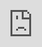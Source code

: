 ```yaml
---
title:  "水下摄影 · 筼筜湖"
series_prefix: '第四辑'
date:   2011-06-18
modified: 2020-08-02
category: '｢发现｣ 外传'
cover: 'https://lykoseremos.github.io/gmalb-04/default01/预告.jpg'
---
```

本篇设置于 2011 年 6 月 18 日，6 月 25 日，8 月 1 日

---

最近入手了相机防水套

感觉效果不错

顺便发上今天去湖边之所见

由于实验证明我的相机拍照效果不如录像效果所以就发录像了

<div class="video-box">
<iframe style="position: absolute; width: 100%; height: 100%; left: 0; top: 0;" src="https://player.bilibili.com/player.html?aid=669073117&bvid=BV1Fa4y1J7zv&cid=219462932&page=1&as_wide=1&high_quality=1&danmaku=0" frameborder="no" scrolling="no"></iframe>
</div>

更新！

这次是高清+涨潮

用的是待机模式放在藻堆前拍鱼们吃藻的画面

这回上次打酱油的类似鰟鮍的小鱼是主角

视频里有高清全身相

<div class="video-box">
<iframe style="position: absolute; width: 100%; height: 100%; left: 0; top: 0;" src="https://player.bilibili.com/player.html?aid=669073117&bvid=BV1Fa4y1J7zv&cid=219462932&page=2&as_wide=1&high_quality=1&danmaku=0" frameborder="no" scrolling="no"></iframe>
</div>

再次更新！

这次试图拍摄岸边透明的虾

尽管要拍得好有点困难

<div class="video-box">
<iframe style="position: absolute; width: 100%; height: 100%; left: 0; top: 0;" src="https://player.bilibili.com/player.html?aid=669073117&bvid=BV1Fa4y1J7zv&cid=219462932&page=3&as_wide=1&high_quality=1&danmaku=0" frameborder="no" scrolling="no"></iframe>
</div>
